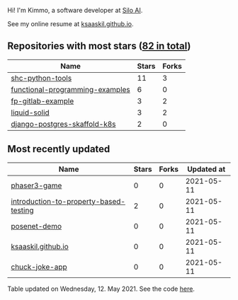 Hi! I'm Kimmo, a software developer at [Silo AI](https://silo.ai/).

See my online resume at [ksaaskil.github.io](https://ksaaskil.github.io).

<!-- repositories starts -->

## Repositories with most stars ([82 in total](https://github.com/ksaaskil?tab=repositories))
| Name        | Stars           | Forks  |
| ------------- |-------------| -----|
|[shc-python-tools](https://github.com/ksaaskil/shc-python-tools)|11|3
|[functional-programming-examples](https://github.com/ksaaskil/functional-programming-examples)|6|0
|[fp-gitlab-example](https://github.com/ksaaskil/fp-gitlab-example)|3|2
|[liquid-solid](https://github.com/ksaaskil/liquid-solid)|3|2
|[django-postgres-skaffold-k8s](https://github.com/ksaaskil/django-postgres-skaffold-k8s)|2|0

<!-- repositories ends -->
<!-- recent_repositories starts -->

## Most recently updated
| Name        | Stars           | Forks  | Updated at
| ------------- |-------------| -----|-----|
|[phaser3-game](https://github.com/ksaaskil/phaser3-game)|0|0|2021-05-11
|[introduction-to-property-based-testing](https://github.com/ksaaskil/introduction-to-property-based-testing)|2|0|2021-05-11
|[posenet-demo](https://github.com/ksaaskil/posenet-demo)|0|0|2021-05-11
|[ksaaskil.github.io](https://github.com/ksaaskil/ksaaskil.github.io)|0|0|2021-05-11
|[chuck-joke-app](https://github.com/ksaaskil/chuck-joke-app)|0|0|2021-05-11

<!-- recent_repositories ends -->
<!-- updated_at starts -->
Table updated on Wednesday, 12. May 2021. See the code [here](https://github.com/ksaaskil/ksaaskil).
<!-- updated_at ends -->
